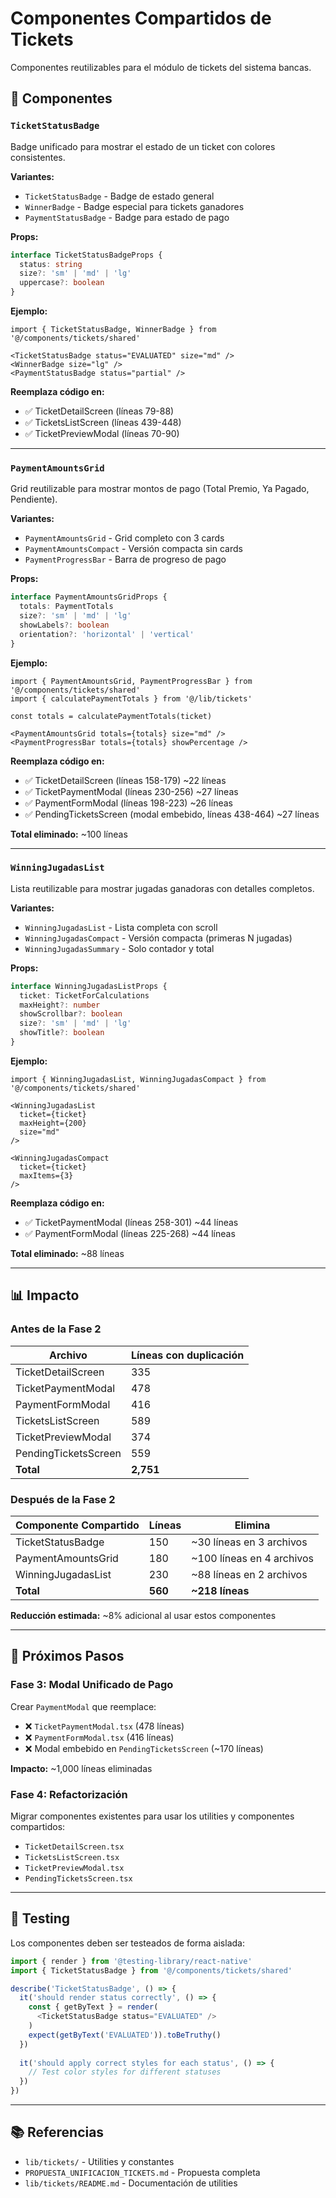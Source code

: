# Componentes Compartidos de Tickets

Componentes reutilizables para el módulo de tickets del sistema bancas.

## 🎨 Componentes

### `TicketStatusBadge`

Badge unificado para mostrar el estado de un ticket con colores consistentes.

**Variantes:**
- `TicketStatusBadge` - Badge de estado general
- `WinnerBadge` - Badge especial para tickets ganadores
- `PaymentStatusBadge` - Badge para estado de pago

**Props:**
```typescript
interface TicketStatusBadgeProps {
  status: string
  size?: 'sm' | 'md' | 'lg'
  uppercase?: boolean
}
```

**Ejemplo:**
```tsx
import { TicketStatusBadge, WinnerBadge } from '@/components/tickets/shared'

<TicketStatusBadge status="EVALUATED" size="md" />
<WinnerBadge size="lg" />
<PaymentStatusBadge status="partial" />
```

**Reemplaza código en:**
- ✅ TicketDetailScreen (líneas 79-88)
- ✅ TicketsListScreen (líneas 439-448)
- ✅ TicketPreviewModal (líneas 70-90)

---

### `PaymentAmountsGrid`

Grid reutilizable para mostrar montos de pago (Total Premio, Ya Pagado, Pendiente).

**Variantes:**
- `PaymentAmountsGrid` - Grid completo con 3 cards
- `PaymentAmountsCompact` - Versión compacta sin cards
- `PaymentProgressBar` - Barra de progreso de pago

**Props:**
```typescript
interface PaymentAmountsGridProps {
  totals: PaymentTotals
  size?: 'sm' | 'md' | 'lg'
  showLabels?: boolean
  orientation?: 'horizontal' | 'vertical'
}
```

**Ejemplo:**
```tsx
import { PaymentAmountsGrid, PaymentProgressBar } from '@/components/tickets/shared'
import { calculatePaymentTotals } from '@/lib/tickets'

const totals = calculatePaymentTotals(ticket)

<PaymentAmountsGrid totals={totals} size="md" />
<PaymentProgressBar totals={totals} showPercentage />
```

**Reemplaza código en:**
- ✅ TicketDetailScreen (líneas 158-179) ~22 líneas
- ✅ TicketPaymentModal (líneas 230-256) ~27 líneas
- ✅ PaymentFormModal (líneas 198-223) ~26 líneas
- ✅ PendingTicketsScreen (modal embebido, líneas 438-464) ~27 líneas

**Total eliminado:** ~100 líneas

---

### `WinningJugadasList`

Lista reutilizable para mostrar jugadas ganadoras con detalles completos.

**Variantes:**
- `WinningJugadasList` - Lista completa con scroll
- `WinningJugadasCompact` - Versión compacta (primeras N jugadas)
- `WinningJugadasSummary` - Solo contador y total

**Props:**
```typescript
interface WinningJugadasListProps {
  ticket: TicketForCalculations
  maxHeight?: number
  showScrollbar?: boolean
  size?: 'sm' | 'md' | 'lg'
  showTitle?: boolean
}
```

**Ejemplo:**
```tsx
import { WinningJugadasList, WinningJugadasCompact } from '@/components/tickets/shared'

<WinningJugadasList 
  ticket={ticket} 
  maxHeight={200}
  size="md"
/>

<WinningJugadasCompact 
  ticket={ticket}
  maxItems={3}
/>
```

**Reemplaza código en:**
- ✅ TicketPaymentModal (líneas 258-301) ~44 líneas
- ✅ PaymentFormModal (líneas 225-268) ~44 líneas

**Total eliminado:** ~88 líneas

---

## 📊 Impacto

### Antes de la Fase 2

| Archivo | Líneas con duplicación |
|---------|------------------------|
| TicketDetailScreen | 335 |
| TicketPaymentModal | 478 |
| PaymentFormModal | 416 |
| TicketsListScreen | 589 |
| TicketPreviewModal | 374 |
| PendingTicketsScreen | 559 |
| **Total** | **2,751** |

### Después de la Fase 2

| Componente Compartido | Líneas | Elimina |
|-----------------------|--------|---------|
| TicketStatusBadge | 150 | ~30 líneas en 3 archivos |
| PaymentAmountsGrid | 180 | ~100 líneas en 4 archivos |
| WinningJugadasList | 230 | ~88 líneas en 2 archivos |
| **Total** | **560** | **~218 líneas** |

**Reducción estimada:** ~8% adicional al usar estos componentes

---

## 🔄 Próximos Pasos

### Fase 3: Modal Unificado de Pago

Crear `PaymentModal` que reemplace:
- ❌ `TicketPaymentModal.tsx` (478 líneas)
- ❌ `PaymentFormModal.tsx` (416 líneas)
- ❌ Modal embebido en `PendingTicketsScreen` (~170 líneas)

**Impacto:** ~1,000 líneas eliminadas

### Fase 4: Refactorización

Migrar componentes existentes para usar los utilities y componentes compartidos:
- `TicketDetailScreen.tsx`
- `TicketsListScreen.tsx`
- `TicketPreviewModal.tsx`
- `PendingTicketsScreen.tsx`

---

## 🧪 Testing

Los componentes deben ser testeados de forma aislada:

```typescript
import { render } from '@testing-library/react-native'
import { TicketStatusBadge } from '@/components/tickets/shared'

describe('TicketStatusBadge', () => {
  it('should render status correctly', () => {
    const { getByText } = render(
      <TicketStatusBadge status="EVALUATED" />
    )
    expect(getByText('EVALUATED')).toBeTruthy()
  })
  
  it('should apply correct styles for each status', () => {
    // Test color styles for different statuses
  })
})
```

---

## 📚 Referencias

- `lib/tickets/` - Utilities y constantes
- `PROPUESTA_UNIFICACION_TICKETS.md` - Propuesta completa
- `lib/tickets/README.md` - Documentación de utilities

